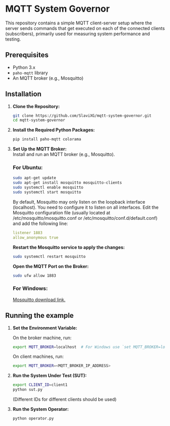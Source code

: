 # MQTT System Governor

This repository contains a simple MQTT client-server setup where the server sends commands that get executed on each of the connected clients (subscribers), primarily used for measuring system performance and testing.

## Prerequisites

- Python 3.x
- `paho-mqtt` library
- An MQTT broker (e.g., Mosquitto)

## Installation

1. **Clone the Repository:**
   ```bash
   git clone https://github.com/SlaviXG/mqtt-system-governor.git
   cd mqtt-system-governor
   ```

2. **Install the Required Python Packages:**
   ```bash
   pip install paho-mqtt colorama
   ```
   
3. **Set Up the MQTT Broker:** <br>
   Install and run an MQTT broker (e.g., Mosquitto).
   
   ### For Ubuntu: 
   ```bash
   sudo apt-get update
   sudo apt-get install mosquitto mosquitto-clients
   sudo systemctl enable mosquitto
   sudo systemctl start mosquitto
   ```
   
   By default, Mosquitto may only listen on the loopback interface (localhost). You need to configure it to listen on all interfaces.
   Edit the Mosquitto configuration file (usually located at /etc/mosquitto/mosquitto.conf or /etc/mosquitto/conf.d/default.conf) and add the following line:
   ```yaml
   listener 1883
   allow_anonymous true
   ```

   **Restart the Mosquitto service to apply the changes:**
   ```bash
   sudo systemctl restart mosquitto
   ```   
   
   **Open the MQTT Port on the Broker:**
   ```bash
   sudo ufw allow 1883
   ```
   
   ### For Windows:

   [Mosquitto download link.](https://mosquitto.org/download/)

## Running the example
1. **Set the Environment Variable:**

   On the broker machine, run:
   ```bash
   export MQTT_BROKER=localhost  # For Windows use `set MQTT_BROKER=localhost`
   ```
   
   On client machines, run:
   ```bash
   export MQTT_BROKER=<MQTT_BROKER_IP_ADDRESS>
   ```
   
2. **Run the System Under Test (SUT):**
   ```bash
   export CLIENT_ID=client1
   python sut.py
   ```
   (Different IDs for different clients should be used)   

3. **Run the System Operator:**
   ```bash
   python operator.py
   ```
